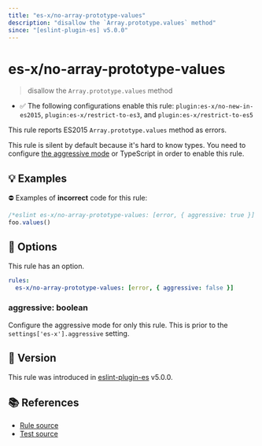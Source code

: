 ```yaml
---
title: "es-x/no-array-prototype-values"
description: "disallow the `Array.prototype.values` method"
since: "[eslint-plugin-es] v5.0.0"
---
```


# es-x/no-array-prototype-values
> disallow the `Array.prototype.values` method

- ✅ The following configurations enable this rule: `plugin:es-x/no-new-in-es2015`, `plugin:es-x/restrict-to-es3`, and `plugin:es-x/restrict-to-es5`

This rule reports ES2015 `Array.prototype.values` method as errors.

This rule is silent by default because it's hard to know types. You need to configure [the aggressive mode](https://github.com/eslint-community/eslint-plugin-es-x/tree/master/docs/#the-aggressive-mode) or TypeScript in order to enable this rule.

## 💡 Examples

⛔ Examples of **incorrect** code for this rule:

<eslint-playground type="bad">

```js
/*eslint es-x/no-array-prototype-values: [error, { aggressive: true }] */
foo.values()
```

</eslint-playground>

## 🔧 Options

This rule has an option.

```yaml
rules:
  es-x/no-array-prototype-values: [error, { aggressive: false }]
```

### aggressive: boolean

Configure the aggressive mode for only this rule.
This is prior to the `settings['es-x'].aggressive` setting.

## 🚀 Version

This rule was introduced in [eslint-plugin-es] v5.0.0.

[eslint-plugin-es]: https://github.com/mysticatea/eslint-plugin-es

## 📚 References

- [Rule source](https://github.com/eslint-community/eslint-plugin-es-x/blob/master/lib/rules/no-array-prototype-values.js)
- [Test source](https://github.com/eslint-community/eslint-plugin-es-x/blob/master/tests/lib/rules/no-array-prototype-values.js)
